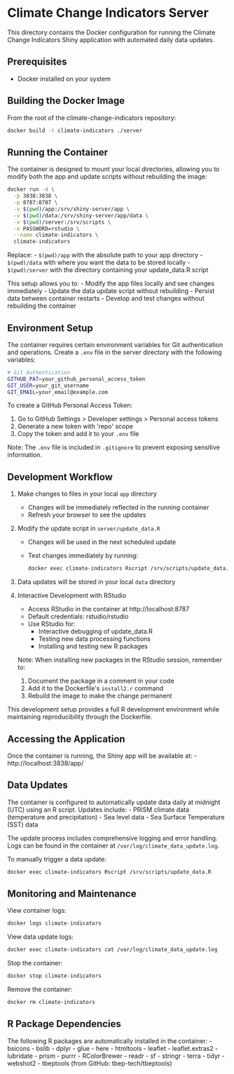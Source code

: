 # Climate Change Indicators Server

This directory contains the Docker configuration for running the Climate Change Indicators Shiny application with automated daily data updates.

## Prerequisites

-   Docker installed on your system

## Building the Docker Image

From the root of the climate-change-indicators repository:

``` bash
docker build -t climate-indicators ./server
```

## Running the Container

The container is designed to mount your local directories, allowing you to modify both the app and update scripts without rebuilding the image:

``` bash
docker run -d \
  -p 3838:3838 \
  -p 8787:8787 \
  -v $(pwd)/app:/srv/shiny-server/app \
  -v $(pwd)/data:/srv/shiny-server/app/data \
  -v $(pwd)/server:/srv/scripts \
  -e PASSWORD=rstudio \
  --name climate-indicators \
  climate-indicators
```

Replace: - `$(pwd)/app` with the absolute path to your app directory - `$(pwd)/data` with where you want the data to be stored locally - `$(pwd)/server` with the directory containing your update_data.R script

This setup allows you to: - Modify the app files locally and see changes immediately - Update the data update script without rebuilding - Persist data between container restarts - Develop and test changes without rebuilding the container

## Environment Setup

The container requires certain environment variables for Git authentication and operations. Create a `.env` file in the server directory with the following variables:

```bash
# Git Authentication
GITHUB_PAT=your_github_personal_access_token
GIT_USER=your_git_username
GIT_EMAIL=your_email@example.com
```

To create a GitHub Personal Access Token:
1. Go to GitHub Settings > Developer settings > Personal access tokens
2. Generate a new token with 'repo' scope
3. Copy the token and add it to your `.env` file

Note: The `.env` file is included in `.gitignore` to prevent exposing sensitive information.

## Development Workflow

1.  Make changes to files in your local `app` directory

    -   Changes will be immediately reflected in the running container
    -   Refresh your browser to see the updates

2.  Modify the update script in `server/update_data.R`

    -   Changes will be used in the next scheduled update

    -   Test changes immediately by running:

        ``` bash
        docker exec climate-indicators Rscript /srv/scripts/update_data.R
        ```

3.  Data updates will be stored in your local `data` directory

4.  Interactive Development with RStudio

    -   Access RStudio in the container at http://localhost:8787
    -   Default credentials: rstudio/rstudio
    -   Use RStudio for:
        -   Interactive debugging of update_data.R
        -   Testing new data processing functions
        -   Installing and testing new R packages

    Note: When installing new packages in the RStudio session, remember to:

    1.  Document the package in a comment in your code
    2.  Add it to the Dockerfile's `install2.r` command
    3.  Rebuild the image to make the change permanent

This development setup provides a full R development environment while maintaining reproducibility through the Dockerfile.

## Accessing the Application

Once the container is running, the Shiny app will be available at: - http://localhost:3838/app/

## Data Updates

The container is configured to automatically update data daily at midnight (UTC) using an R script. Updates include: - PRISM climate data (temperature and precipitation) - Sea level data - Sea Surface Temperature (SST) data

The update process includes comprehensive logging and error handling. Logs can be found in the container at `/var/log/climate_data_update.log`.

To manually trigger a data update:

``` bash
docker exec climate-indicators Rscript /srv/scripts/update_data.R
```

## Monitoring and Maintenance

View container logs:

``` bash
docker logs climate-indicators
```

View data update logs:

``` bash
docker exec climate-indicators cat /var/log/climate_data_update.log
```

Stop the container:

``` bash
docker stop climate-indicators
```

Remove the container:

``` bash
docker rm climate-indicators
```

## R Package Dependencies

The following R packages are automatically installed in the container: - bsicons - bslib - dplyr - glue - here - htmltools - leaflet - leaflet.extras2 - lubridate - prism - purrr - RColorBrewer - readr - sf - stringr - terra - tidyr - webshot2 - tbeptools (from GitHub: tbep-tech/tbeptools)
